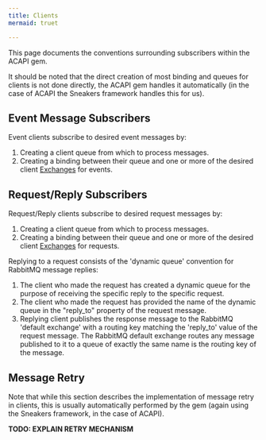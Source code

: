 ```yaml
---
title: Clients
mermaid: truet

---
```


This page documents the conventions surrounding subscribers within the ACAPI gem.

It should be noted that the direct creation of most binding and queues for clients is not done directly, the ACAPI gem handles it automatically (in the case of ACAPI the Sneakers framework handles this for us).

## Event Message Subscribers

Event clients subscribe to desired event messages by:
1. Creating a client queue from which to process messages.
2. Creating a binding between their queue and one or more of the desired client [Exchanges](../exchanges) for events.

## Request/Reply Subscribers

Request/Reply clients subscribe to desired request messages by:
1. Creating a client queue from which to process messages.
2. Creating a binding between their queue and one or more of the desired client [Exchanges](../exchanges) for requests.

Replying to a request consists of the 'dynamic queue' convention for RabbitMQ message replies:
1. The client who made the request has created a dynamic queue for the purpose of receiving the specific reply to the specific request.
2. The client who made the request has provided the name of the dynamic queue in the "reply_to" property of the request message.
3. Replying client publishes the response message to the RabbitMQ 'default exchange' with a routing key matching the 'reply_to' value of the request message.  The RabbitMQ default exchange routes any message published to it to a queue of exactly the same name is the routing key of the message.

## Message Retry

Note that while this section describes the implementation of message retry in clients, this is usually automatically performed by the gem (again using the Sneakers framework, in the case of ACAPI).

**TODO: EXPLAIN RETRY MECHANISM**
